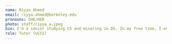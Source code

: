 ```yaml
---
name: Riyya Ahmed
email: riyya.ahmed@berkeley.edu
pronouns: SHE/HER
photo: staff/riyya_a.jpeg
bio: I'm a senior studying CS and minoring in DS. In my free time, I enjoy watching shows/movies, hiking and exploring new cafes. Looking forward to meeting you all and having a great semester!
role: Tutor (UCS1)
---
```

